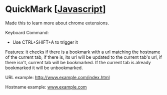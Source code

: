 # QuickMark [[Javascript](https://github.com/AdelBeit/Overwrite-Chrome-Bookmarks)]

Made this to learn more about chrome extensions.

Keyboard Command:
  - Use CTRL+SHIFT+A to trigger it

Features: it checks if there is a bookmark with a url matching the hostname of the current tab, if there is, its url will be updated to the current tab's url, if there isn't, current tab will be bookmarked. If the current tab is already bookmarked it will be unbookmarked.

URL example: http://www.example.com/index.html

Hostname example: www.example.com
